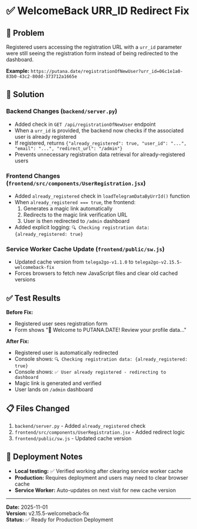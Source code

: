 # ✅ WelcomeBack URR_ID Redirect Fix

## 🎯 Problem
Registered users accessing the registration URL with a `urr_id` parameter were still seeing the registration form instead of being redirected to the dashboard.

**Example:** `https://putana.date/registrationOfNewUser?urr_id=06c1e1a0-83b0-43c2-80dd-373712a1665e`

## 🔧 Solution

### Backend Changes (`backend/server.py`)
- Added check in `GET /api/registrationOfNewUser` endpoint
- When a `urr_id` is provided, the backend now checks if the associated user is already registered
- If registered, returns `{"already_registered": true, "user_id": "...", "email": "...", "redirect_url": "/admin"}`
- Prevents unnecessary registration data retrieval for already-registered users

### Frontend Changes (`frontend/src/components/UserRegistration.jsx`)
- Added `already_registered` check in `loadTelegramDataByUrrId()` function
- When `already_registered === true`, the frontend:
  1. Generates a magic link automatically
  2. Redirects to the magic link verification URL
  3. User is then redirected to `/admin` dashboard
- Added explicit logging: `🔍 Checking registration data: {already_registered: true}`

### Service Worker Cache Update (`frontend/public/sw.js`)
- Updated cache version from `telega2go-v1.1.0` to `telega2go-v2.15.5-welcomeback-fix`
- Forces browsers to fetch new JavaScript files and clear old cached versions

## ✅ Test Results

**Before Fix:**
- Registered user sees registration form
- Form shows "🎉 Welcome to PUTANA.DATE! Review your profile data..."

**After Fix:**
- Registered user is automatically redirected
- Console shows: `🔍 Checking registration data: {already_registered: true}`
- Console shows: `✅ User already registered - redirecting to dashboard`
- Magic link is generated and verified
- User lands on `/admin` dashboard

## 📋 Files Changed
1. `backend/server.py` - Added `already_registered` check
2. `frontend/src/components/UserRegistration.jsx` - Added redirect logic
3. `frontend/public/sw.js` - Updated cache version

## 🚀 Deployment Notes
- **Local testing:** ✅ Verified working after clearing service worker cache
- **Production:** Requires deployment and users may need to clear browser cache
- **Service Worker:** Auto-updates on next visit for new cache version

---
**Date:** 2025-11-01  
**Version:** v2.15.5-welcomeback-fix  
**Status:** ✅ Ready for Production Deployment

